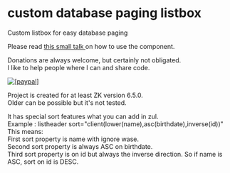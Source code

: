 # custom database paging listbox
Custom listbox for easy database paging

Please read [this small talk ](http://books.zkoss.org/wiki/Small_Talks/2015/December/custom_database_paging_listbox)on how to use the component.

Donations are always welcome, but certainly not obligated.<br/>
I like to help people where I can and share code.<br/>

<a href="https://www.paypal.com/cgi-bin/webscr?cmd=_donations&amp;business=WE5GFT33ZPFJW&amp;item_name=open-source&amp;item_number=custom_database_paging_listbox&amp;currency_code=EUR&amp;bn=PP%2dDonationsBF%3abtn_donate_LG%2egif%3aNonHosted"><img src="https://www.paypalobjects.com/en_US/i/btn/btn_donate_LG.gif" alt="[paypal]" /></a> 

Project is created for at least ZK version 6.5.0.<br/>
Older can be possible but it's not tested.<br/>

It has special sort features what you can add in zul.<br/>
Example : listheader sort="client(lower(name),asc(birthdate),inverse(id))"<br/>
This means:<br/>
First sort property is name with ignore wase.<br/>
Second sort property is always ASC on birthdate.<br/>
Third sort property is on id but always the inverse direction.  So if name is ASC, sort on id is DESC.<br/>



